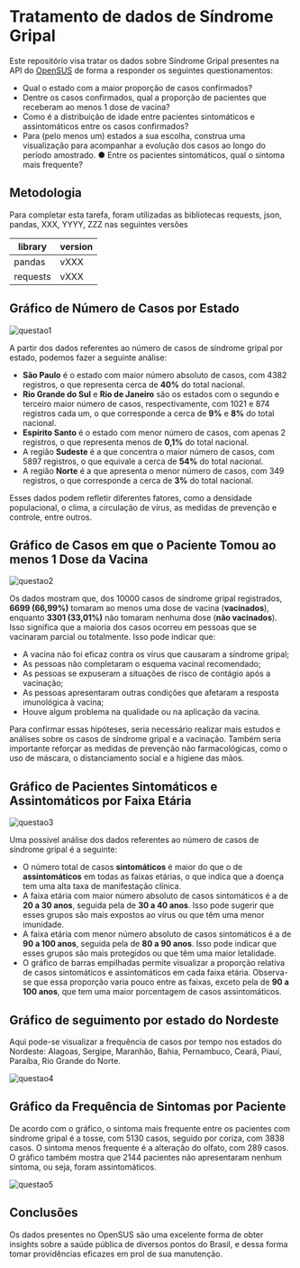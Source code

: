 # Tratamento de dados de Síndrome Gripal

Este repositório visa tratar os dados sobre Síndrome Gripal presentes na API do [OpenSUS](https://opendatasus.saude.gov.br) de forma a responder os seguintes questionamentos:
 
* Qual o estado com a maior proporção de casos confirmados?
* Dentre os casos confirmados, qual a proporção de pacientes que
receberam ao menos 1 dose de vacina?
* Como é a distribuição de idade entre pacientes sintomáticos e
assintomáticos entre os casos confirmados?
* Para (pelo menos um) estados a sua escolha, construa uma
visualização para acompanhar a evolução dos casos ao longo do
período amostrado.
● Entre os pacientes sintomáticos, qual o sintoma mais frequente?

## Metodologia

Para completar esta tarefa, foram utilizadas as bibliotecas requests, json, pandas, XXX, YYYY, ZZZ nas seguintes versões

|library|version|
|---|---|
|pandas|vXXX|
|requests|vXXX|

## Gráfico de Número de Casos por Estado
![questao1](https://github.com/paulodtn/sindrome-gripal/blob/main/imagens/ocorrencia_por_UF_07-05-2023_14-17-01.png)

A partir dos dados referentes ao número de casos de síndrome gripal por estado, podemos fazer a seguinte análise:

- **São Paulo** é o estado com maior número absoluto de casos, com 4382 registros, o que representa cerca de **40%** do total nacional.
- **Rio Grande do Sul** e **Rio de Janeiro** são os estados com o segundo e terceiro maior número de casos, respectivamente, com 1021 e 874 registros cada um, o que corresponde a cerca de **9%** e **8%** do total nacional.
- **Espírito Santo** é o estado com menor número de casos, com apenas 2 registros, o que representa menos de **0,1%** do total nacional.
- A região **Sudeste** é a que concentra o maior número de casos, com 5897 registros, o que equivale a cerca de **54%** do total nacional.
- A região **Norte** é a que apresenta o menor número de casos, com 349 registros, o que corresponde a cerca de **3%** do total nacional.

Esses dados podem refletir diferentes fatores, como a densidade populacional, o clima, a circulação de vírus, as medidas de prevenção e controle, entre outros.

## Gráfico de Casos em que o Paciente Tomou ao menos 1 Dose da Vacina

![questao2](https://github.com/paulodtn/sindrome-gripal/blob/main/imagens/ocorrencia_vacinados_por_UF_07-05-2023_14-17-01.png)

Os dados mostram que, dos 10000 casos de síndrome gripal registrados, **6699 (66,99%)** tomaram ao menos uma dose de vacina (**vacinados**), enquanto **3301 (33,01%)** não tomaram nenhuma dose (**não vacinados**). Isso significa que a maioria dos casos ocorreu em pessoas que se vacinaram parcial ou totalmente. Isso pode indicar que:

- A vacina não foi eficaz contra os vírus que causaram a síndrome gripal;
- As pessoas não completaram o esquema vacinal recomendado;
- As pessoas se expuseram a situações de risco de contágio após a vacinação;
- As pessoas apresentaram outras condições que afetaram a resposta imunológica à vacina;
- Houve algum problema na qualidade ou na aplicação da vacina.

Para confirmar essas hipóteses, seria necessário realizar mais estudos e análises sobre os casos de síndrome gripal e a vacinação. Também seria importante reforçar as medidas de prevenção não farmacológicas, como o uso de máscara, o distanciamento social e a higiene das mãos.

## Gráfico de Pacientes Sintomáticos e Assintomáticos por Faixa Etária

![questao3](https://github.com/paulodtn/sindrome-gripal/blob/main/imagens/ocorrencia_por_idade_vacina_07-05-2023_14-17-01.png)

Uma possível análise dos dados referentes ao número de casos de síndrome gripal é a seguinte:

- O número total de casos **sintomáticos** é maior do que o de **assintomáticos** em todas as faixas etárias, o que indica que a doença tem uma alta taxa de manifestação clínica.
- A faixa etária com maior número absoluto de casos sintomáticos é a de **20 a 30 anos**, seguida pela de **30 a 40 anos**. Isso pode sugerir que esses grupos são mais expostos ao vírus ou que têm uma menor imunidade.
- A faixa etária com menor número absoluto de casos sintomáticos é a de **90 a 100 anos**, seguida pela de **80 a 90 anos**. Isso pode indicar que esses grupos são mais protegidos ou que têm uma maior letalidade.
- O gráfico de barras empilhadas permite visualizar a proporção relativa de casos sintomáticos e assintomáticos em cada faixa etária. Observa-se que essa proporção varia pouco entre as faixas, exceto pela de **90 a 100 anos**, que tem uma maior porcentagem de casos assintomáticos.

## Gráfico de seguimento por estado do Nordeste

Aqui pode-se visualizar a frequência de casos por tempo nos estados do Nordeste: Alagoas, Sergipe, Maranhão, Bahia, Pernambuco, Ceará, Piauí, Paraíba, Rio Grande do Norte.

![questao4](https://github.com/paulodtn/sindrome-gripal/blob/main/imagens/evolucao_ne_07-05-2023_14-17-01.png)


## Gráfico da Frequência de Sintomas por Paciente

De acordo com o gráfico, o sintoma mais frequente entre os pacientes com síndrome gripal é a tosse, com 5130 casos, seguido por coriza, com 3838 casos. O sintoma menos frequente é a alteração do olfato, com 289 casos. O gráfico também mostra que 2144 pacientes não apresentaram nenhum sintoma, ou seja, foram assintomáticos.

![questao5](https://github.com/paulodtn/sindrome-gripal/blob/main/imagens/frequencia_sintomas_07-05-2023_14-17-01.png)

## Conclusões

Os dados presentes no OpenSUS são uma excelente forma de obter insights sobre a saúde pública de diversos pontos do Brasil, e dessa forma tomar providências eficazes em prol de sua manutenção. 


